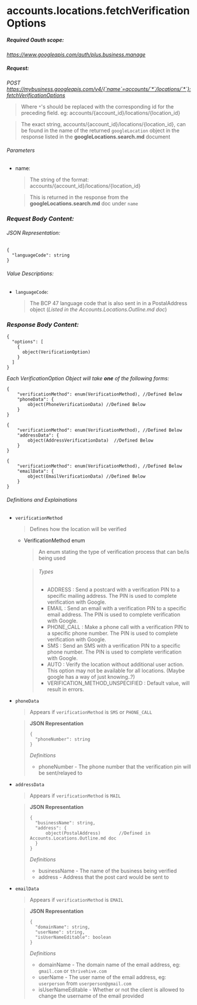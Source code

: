 # accounts.locations.fetchVerificationOptions

##### Required Oauth scope:
*https://www.googleapis.com/auth/plus.business.manage*

##### *Request:*
_POST https://mybusiness.googleapis.com/v4/{`name`=accounts/`*`/locations/`*`}:fetchVerificationOptions_
    
> Where `*`'s should be replaced with the corresponding id for the preceding field. eg: accounts/{account_id}/locations/{location_id}

> The exact string, accounts/{account_id}/locations/{location_id}, can be found in the name of the returned `googleLocation` object in the response listed in the __googleLocations.search.md__ document

###### Parameters
- name:
    > The string of the format: accounts/{account_id}/locations/{location_id}

    > This is returned in the response from the __googleLocations.search.md__ doc under `name`

### *Request Body Content:*

###### JSON Representation:
```
{
  "languageCode": string
}
```
###### Value Descriptions:
- `languageCode`:
    > The BCP 47 language code that is also sent in in a PostalAddress object (*Listed in the Accounts.Locations.Outline.md doc*)

### *Response Body Content:*
```
{
  "options": [
    {
      object(VerificationOption)
    }
  ]
}
```
*Each VerificationOption Object will take __one__ of the following forms:*
```
{
    "verificationMethod": enum(VerificationMethod), //Defined Below
    "phoneData": {
        object(PhoneVerificationData) //Defined Below
    }
}

{
    "verificationMethod": enum(VerificationMethod), //Defined Below
    "addressData": {
        object(AddressVerificationData)  //Defined Below
    }
}

{
    "verificationMethod": enum(VerificationMethod), //Defined Below
    "emailData": {
        object(EmailVerificationData) //Defined Below
    }
}
```
###### Definitions and Explainations
 - `verificationMethod` 
    > Defines how the location will be verified
    - VerificationMethod enum
       > An enum stating the type of verification process that can be/is being used

        >###### Types
        > - ADDRESS : Send a postcard with a verification PIN to a specific mailing address. The PIN is used to complete verification with Google.
        > - EMAIL : Send an email with a verification PIN to a specific email address. The PIN is used to complete verification with Google.
        > - PHONE_CALL : Make a phone call with a verification PIN to a specific phone number. The PIN is used to complete verification with Google.
        > - SMS : Send an SMS with a verification PIN to a specific phone number. The PIN is used to complete verification with Google.
        > - AUTO : Verify the location without additional user action. This option may not be available for all locations. (Maybe google has a way of just knowing..?)
        > - VERIFICATION_METHOD_UNSPECIFIED : Default value, will result in errors.

- `phoneData`
    > Appears if `verificationMethod` is `SMS` or `PHONE_CALL`

    > __JSON Representation__
    >```
    >{
    >   "phoneNumber": string
    >}
    >```
    >_Definitions_
    > - phoneNumber - The phone number that the verification pin will be sent/relayed to 

- `addressData`
    > Appears if `verificationMethod` is `MAIL`

    > __JSON Representation__
    >```
    >{
    >   "businessName": string,
    >   "address": {
    >       object(PostalAddress)       //Defined in Accounts.Locations.Outline.md doc
    >   }
    >}
    >```
    >_Definitions_
    > - businessName - The name of the business being verified
    > - address - Address that the post card would be sent to 

- `emailData`
    > Appears if `verificationMethod` is `EMAIL`

    > __JSON Representation__
    >```
    >{
    >   "domainName": string,
    >   "userName": string,
    >   "isUserNameEditable": boolean
    >}
    >```
    >_Definitions_
    > - domainName - The domain name of the email address, eg: `gmail.com` or `thrivehive.com`
    > - userName - The user name of the email address, eg: `userperson` from `userperson@gmail.com`
    > - isUserNameEditable - Whether or not the client is allowed to change the username of the email provided
<!--stackedit_data:
eyJoaXN0b3J5IjpbLTEwMTIwMTU5MDhdfQ==
-->
